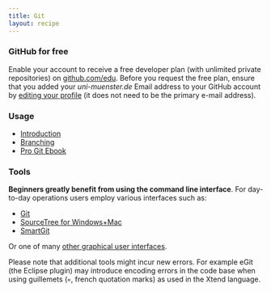 ```yaml
---
title: Git
layout: recipe
---
```


### GitHub for free

Enable your account to receive a free developer plan (with unlimited private repositories) on [github.com/edu](https://github.com/edu).
Before you request the free plan, ensure that you added your *uni-muenster.de* Email address to your GitHub account by [editing your profile](https://github.com/settings/emails) (it does not need to be the primary e-mail address).

### Usage

* [Introduction](http://try.github.com/)
* [Branching](http://pcottle.github.com/learnGitBranching/)
* [Pro Git Ebook](http://git-scm.com/book)

### Tools

**Beginners greatly benefit from using the command line interface**.
For day-to-day operations users employ various interfaces such as:

* [Git](http://git-scm.com/)
* [SourceTree for Windows+Mac](http://www.sourcetreeapp.com/)
* [SmartGit](http://freecode.com/projects/smartgit)

Or one of many [other graphical user interfaces](http://git-scm.com/downloads/guis).

Please note that additional tools might incur new errors. For example eGit (the Eclipse plugin) may introduce encoding errors in the code base when using guillemets (`«`, french quotation marks) as used in the Xtend language.
